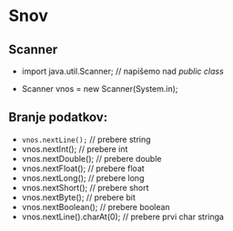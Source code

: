 # Snov

## Scanner
- import java.util.Scanner; // napišemo nad *public class*

- Scanner vnos = new Scanner(System.in);

## Branje podatkov:
- ```vnos.nextLine();``` // prebere string
- vnos.nextInt(); // prebere int
- vnos.nextDouble(); // prebere double
- vnos.nextFloat(); // prebere float
- vnos.nextLong(); // prebere long
- vnos.nextShort(); // prebere short
- vnos.nextByte(); // prebere bit
- vnos.nextBoolean(); // prebere boolean
- vnos.nextLine().charAt(0); // prebere prvi char stringa

